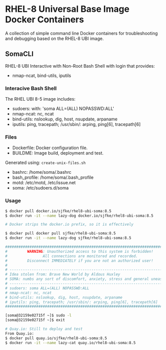 # RHEL-8 Universal Base Image Docker Containers

A collection of simple command line Docker containers for troubleshooting and debugging based on the RHEL-8 UBI image.

## SomaCLI

RHEL-8 UBI  Interactive with Non-Root Bash Shell with login that provides:

* nmap-ncat, bind-utils, iputils

### Interacive Bash Shell

The RHEL UBI 8-5 image includes:
* sudoers: with: 'soma ALL=(ALL) NOPASSWD:ALL'
* nmap-ncat: nc, ncat
* bind-utils: nslookup, dig, host, nsupdate, arpaname
* iputils: ping, tracepath; /usr/sbin/: arping, ping[6], tracepath[6]

### Files

* Dockerfile: Docker configuration file.
* BUILDME: Image build, deployment and test.

Generated using: `create-unix-files.sh`

* bashrc: /home/soma/.bashrc
* bash_profile: /home/soma/.bash_profile
* motd: /etc/motd, /etc/issue.net
* soma: /etc/sudoers.d/soma

### Usage

```bash
$ docker pull docker.io/sjfke/rhel8-ubi-soma:8.5
$ docker run -it --name lazy-dog docker.io/sjfke/rhel8-ubi-soma:8.5

# Docker strips the docker.io prefix, so it is effectively

$ docker pull docker pull sjfke/rhel8-ubi-soma:8.5
$ docker run -it --name lazy-dog sjfke/rhel8-ubi-soma:8.5

###############################################################################
#         WARNING: Unauthorized access to this system is forbidden!          #
#                All connections are monitored and recorded.                 #
#         Disconnect IMMEDIATELY if you are not an authorized user!          #
#                                                                            #
# -------------------------------------------------------------------------- #
# Idea stolen from: Brave New World by Aldous Huxley                         #
# SOMA: numbs any sort of discomfort, anxiety, stress and general uneasiness #
# -------------------------------------------------------------------------- #
# sudoers: soma ALL=(ALL) NOPASSWD:ALL                                       #
# nmap-ncat: nc, ncat                                                        #
# bind-utils: nslookup, dig, host, nsupdate, arpaname                        #
# iputils: ping, tracepath; /usr/sbin/: arping, ping[6], tracepath[6]        #
##############################################################################

[soma@32159e02715f ~]$ sudo -l
[soma@32159e02715f ~]$ exit

# Quay.io: Still to deploy and test
From Quay.io:
$ docker pull quay.io/sjfke/rhel8-ubi-soma:8.5
$ docker run -it --name lazy-cat quay.io/rhel8-ubi-soma:8.5
```
